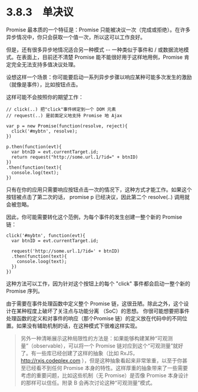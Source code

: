 # 3.8.3　单决议

Promise 最本质的一个特征是：Promise 只能被决议一次（完成或拒绝）。在许多异步情况中，你只会获取一个值一次，所以这可以工作良好。

但是，还有很多异步地情况适合另一种模式 -- 一种类似于事件和 / 或数据流地模式。在表面上，目前还不清楚 Promise 能不能很好用于这样地用例，Promise 肯定完全无法支持多值决议处理。

设想这样一个场景：你可能要启动一系列异步步骤以响应某种可能多次发生的激励（就像是事件），比如按钮点击。

这样可能不会按照你的期望工作：
```
// click(..) 把"click"事件绑定到一个 DOM 元素
// request(..) 是前面定义地支持 Promise 地 Ajax

var p = new Promise(function(resolve, reject){
  click('#mybtn', resolve);
})

p.then(function(evt){
  var btnID = evt.currentTarget.id;
  return request("http://some.url.1/?id=" + btnID)
})
.then(function(text){
  console.log(text);
})
```
只有在你的应用只需要响应按钮点击一次的情况下，这种方式才能工作。如果这个按钮被点击了第二次的话，
promise p 已经决议，因此第二个 resolve(..) 调用就会被忽略。

因此，你可能需要转化这个范例，为每个事件的发生创建一整个新的 Promise 链：
```
click('#mybtn', function(evt){
  var btnID = evt.currentTarget.id;

  request('http://some.url.1/?id=' + btnID)
  .then(function(text){
    console.loog(text);
  })
})
```
这种方法可以工作，因为针对这个按钮上的每个 "click" 事件都会启动一整个新的 Promise 序列。

由于需要在事件处理函数中定义整个 Promise 链，这很丑陋。除此之外，这个设计在某种程度上破坏了关注点与功能分离 （SoC）的思想。
你很可能想要把事件处理函数的定义和对事件的响应（那个Promise 链）的定义放在代码中的不同位置。如果没有辅助机制的话，在这种模式下很难这样实现。

>另外一种清晰展示这种局限性的方法是：如果能够构建某种“可观测量”（observable），可以将一个 Promise 链对应到这个“可观测量”就好了。有一些库已经创建了这样的抽象（比如 RxJS，http://rxjs.codeplex.com ），但是这种抽象看起来非常笨重，以至于你甚至已经看不到任何 Promise 本身的特性。这样厚重的抽象带来了一些需要考虑的重要问题，比如这些机制（无 Promise）是否像 Promise 本身设计的那样可以信任。附录 B 会再次讨论这种“可观测量”模式。

